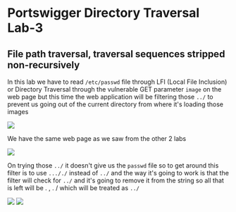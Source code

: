 # Portswigger Directory Traversal Lab-3

##  File path traversal, traversal sequences stripped non-recursively

In this lab we have to read `/etc/passwd` file through LFI (Local File Inclusion) or Directory Traversal through the vulnerable GET parameter `image` on the web page but this time the web application will be filtering those `../` to prevent us going out of the current directory from where it's loading those images

<img src="https://i.imgur.com/3rxFLOC.png"/>

We have the same web page as we saw from the other 2 labs 

<img src="https://i.imgur.com/KBOU7W1.png"/>

On trying those `../` it doesn't give us the `passwd` file so to get around this filter is to use `..././` instead of `../` and the way it's going to work is that the filter will check for `../` and it's going to remove it from the string so all that is left will be . , . / which will be treated as `../` 

<img src="https://i.imgur.com/aiRi28l.png"/>

<img src="https://i.imgur.com/vNf1PG7.png"/>
